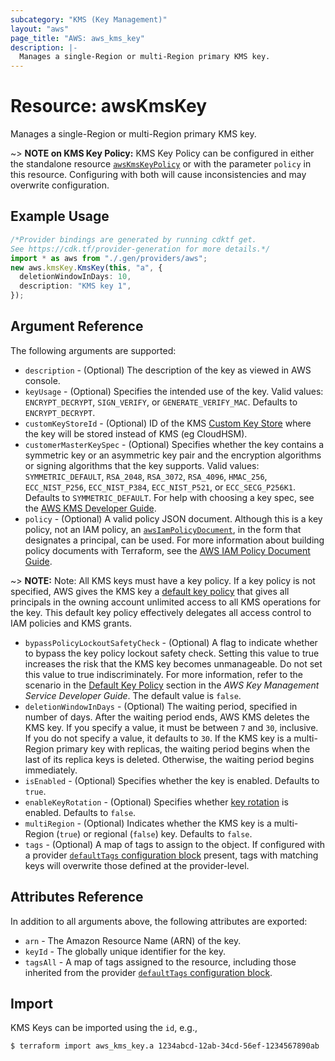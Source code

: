 ```yaml
---
subcategory: "KMS (Key Management)"
layout: "aws"
page_title: "AWS: aws_kms_key"
description: |-
  Manages a single-Region or multi-Region primary KMS key.
---
```


# Resource: awsKmsKey

Manages a single-Region or multi-Region primary KMS key.

\~> **NOTE on KMS Key Policy:** KMS Key Policy can be configured in either the standalone resource [`awsKmsKeyPolicy`](kms_key_policy.html)
or with the parameter `policy` in this resource.
Configuring with both will cause inconsistencies and may overwrite configuration.

## Example Usage

```typescript
/*Provider bindings are generated by running cdktf get.
See https://cdk.tf/provider-generation for more details.*/
import * as aws from "./.gen/providers/aws";
new aws.kmsKey.KmsKey(this, "a", {
  deletionWindowInDays: 10,
  description: "KMS key 1",
});

```

## Argument Reference

The following arguments are supported:

* `description` - (Optional) The description of the key as viewed in AWS console.
* `keyUsage` - (Optional) Specifies the intended use of the key. Valid values: `ENCRYPT_DECRYPT`, `SIGN_VERIFY`, or `GENERATE_VERIFY_MAC`.
  Defaults to `ENCRYPT_DECRYPT`.
* `customKeyStoreId` - (Optional) ID of the KMS [Custom Key Store](https://docs.aws.amazon.com/kms/latest/developerguide/create-cmk-keystore.html) where the key will be stored instead of KMS (eg CloudHSM).
* `customerMasterKeySpec` - (Optional) Specifies whether the key contains a symmetric key or an asymmetric key pair and the encryption algorithms or signing algorithms that the key supports.
  Valid values: `SYMMETRIC_DEFAULT`,  `RSA_2048`, `RSA_3072`, `RSA_4096`, `HMAC_256`, `ECC_NIST_P256`, `ECC_NIST_P384`, `ECC_NIST_P521`, or `ECC_SECG_P256K1`. Defaults to `SYMMETRIC_DEFAULT`. For help with choosing a key spec, see the [AWS KMS Developer Guide](https://docs.aws.amazon.com/kms/latest/developerguide/symm-asymm-choose.html).
* `policy` - (Optional) A valid policy JSON document. Although this is a key policy, not an IAM policy, an [`awsIamPolicyDocument`](https://registry.terraform.io/providers/hashicorp/aws/latest/docs/data-sources/iam_policy_document), in the form that designates a principal, can be used. For more information about building policy documents with Terraform, see the [AWS IAM Policy Document Guide](https://learn.hashicorp.com/terraform/aws/iam-policy).

\~> **NOTE:** Note: All KMS keys must have a key policy. If a key policy is not specified, AWS gives the KMS key a [default key policy](https://docs.aws.amazon.com/kms/latest/developerguide/key-policies.html#key-policy-default) that gives all principals in the owning account unlimited access to all KMS operations for the key. This default key policy effectively delegates all access control to IAM policies and KMS grants.

* `bypassPolicyLockoutSafetyCheck` - (Optional) A flag to indicate whether to bypass the key policy lockout safety check.
  Setting this value to true increases the risk that the KMS key becomes unmanageable. Do not set this value to true indiscriminately.
  For more information, refer to the scenario in the [Default Key Policy](https://docs.aws.amazon.com/kms/latest/developerguide/key-policies.html#key-policy-default-allow-root-enable-iam) section in the *AWS Key Management Service Developer Guide*.
  The default value is `false`.
* `deletionWindowInDays` - (Optional) The waiting period, specified in number of days. After the waiting period ends, AWS KMS deletes the KMS key.
  If you specify a value, it must be between `7` and `30`, inclusive. If you do not specify a value, it defaults to `30`.
  If the KMS key is a multi-Region primary key with replicas, the waiting period begins when the last of its replica keys is deleted. Otherwise, the waiting period begins immediately.
* `isEnabled` - (Optional) Specifies whether the key is enabled. Defaults to `true`.
* `enableKeyRotation` - (Optional) Specifies whether [key rotation](http://docs.aws.amazon.com/kms/latest/developerguide/rotate-keys.html) is enabled. Defaults to `false`.
* `multiRegion` - (Optional) Indicates whether the KMS key is a multi-Region (`true`) or regional (`false`) key. Defaults to `false`.
* `tags` - (Optional) A map of tags to assign to the object. If configured with a provider [`defaultTags` configuration block](https://registry.terraform.io/providers/hashicorp/aws/latest/docs#default_tags-configuration-block) present, tags with matching keys will overwrite those defined at the provider-level.

## Attributes Reference

In addition to all arguments above, the following attributes are exported:

* `arn` - The Amazon Resource Name (ARN) of the key.
* `keyId` - The globally unique identifier for the key.
* `tagsAll` - A map of tags assigned to the resource, including those inherited from the provider [`defaultTags` configuration block](https://registry.terraform.io/providers/hashicorp/aws/latest/docs#default_tags-configuration-block).

## Import

KMS Keys can be imported using the `id`, e.g.,

```console
$ terraform import aws_kms_key.a 1234abcd-12ab-34cd-56ef-1234567890ab
```
